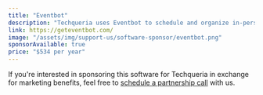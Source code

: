 ```yaml
---
title: "Eventbot"
description: "Techqueria uses Eventbot to schedule and organize in-person meetups through our Slack."
link: https://geteventbot.com/
image: "/assets/img/support-us/software-sponsor/eventbot.png"
sponsorAvailable: true
price: "$534 per year"
---
```


If you're interested in sponsoring this software for Techqueria in exchange for marketing benefits, feel free to [schedule a partnership call](https://calendly.com/techqueria) with us.
